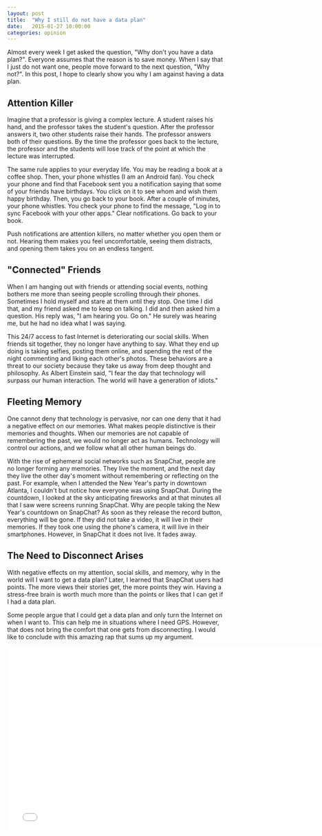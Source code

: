 ```yaml
---
layout: post
title:  "Why I still do not have a data plan"
date:   2015-01-27 10:00:00
categories: opinion
---
```


Almost every week I get asked the question, "Why don't you have a data plan?". Everyone assumes that the reason is to save money. When I say that I just do not want one, people move forward to the next question, "Why not?". In this post, I hope to clearly show you why I am against having a data plan.

Attention Killer
----------------
Imagine that a professor is giving a complex lecture. A student raises his hand, and the professor takes the student's question. After the professor answers it, two other students raise their hands. The professor answers both of their questions. By the time the professor goes back to the lecture, the professor and the students will lose track of the point at which the lecture was interrupted.

The same rule applies to your everyday life. You may be reading a book at a coffee shop. Then, your phone whistles (I am an Android fan). You check your phone and find that Facebook sent you a notification saying that some of your friends have birthdays. You click on it to see whom and wish them happy birthday. Then, you go back to your book. After a couple of minutes, your phone whistles. You check your phone to find the message, "Log in to sync Facebook with your other apps." Clear notifications. Go back to your book.

Push notifications are attention killers, no matter whether you open them or not. Hearing them makes you feel uncomfortable, seeing them distracts, and opening them takes you on an endless tangent.

"Connected" Friends
-------------------
When I am hanging out with friends or attending social events, nothing bothers me more than seeing people scrolling through their phones. Sometimes I hold myself and stare at them until they stop. One time I did that, and my friend asked me to keep on talking. I did and then asked him a question. His reply was, "I am hearing you. Go on." He surely was hearing me, but he had no idea what I was saying.

This 24/7 access to fast Internet is deteriorating our social skills. When friends sit together, they no longer have anything to say. What they end up doing is taking selfies, posting them online, and spending the rest of the night commenting and liking each other's photos. These behaviors are a threat to our society because they take us away from deep thought and philosophy. As Albert Einstein said, "I fear the day that technology will surpass our human interaction. The world will have a generation of idiots."

Fleeting Memory
---------------
One cannot deny that technology is pervasive, nor can one deny that it had a negative effect on our memories. What makes people distinctive is their memories and thoughts. When our memories are not capable of remembering the past, we would no longer act as humans. Technology will control our actions, and we follow what all other human beings do.

With the rise of ephemeral social networks such as SnapChat, people are no longer forming any memories. They live the moment, and the next day they live the other day's moment without remembering or reflecting on the past. For example, when I attended the New Year's party in downtown Atlanta, I couldn't but notice how everyone was using SnapChat. During the countdown, I looked at the sky anticipating fireworks and at that minutes all that I saw were screens running SnapChat. Why are people taking the New Year's countdown on SnapChat? As soon as they release the record button, everything will be gone. If they did not take a video, it will live in their memories. If they took one using the phone's camera, it will live in their smartphones. However, in SnapChat it does not live. It fades away.

The Need to Disconnect Arises
-----------------------------
With negative effects on my attention, social skills, and memory, why in the world will I want to get a data plan? Later, I learned that SnapChat users had points. The more views their stories get, the more points they win. Having a stress-free brain is worth much more than the points or likes that I can get if I had a data plan.

Some people argue that I could get a data plan and only turn the Internet on when I want to. This can help me in situations where I need GPS. However, that does not bring the comfort that one gets from disconnecting. I would like to conclude with this amazing rap that sums up my argument.

<iframe width="760" height="428" src="//www.youtube.com/embed/dRl8EIhrQjQ" frameborder="0" allowfullscreen></iframe>

